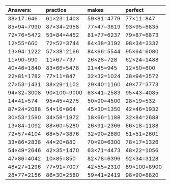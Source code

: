 | Answers: | practice | makes | perfect | ! |
| :--- | :--- | :--- | :--- | :--- |
| 38×17=646 | 61×23=1403 | 59×81=4779 | 77×11=847 | 38×27=1026 | 
| 85×94=7990 | 87×34=2958 | 77×47=3619 | 93×95=8835 | 22×29=638 | 
| 72×76=5472 | 53×84=4452 | 81×77=6237 | 79×87=6873 | 64×78=4992 | 
| 12×55=660 | 72×52=3744 | 84×38=3192 | 98×34=3332 | 68×94=6392 | 
| 13×94=1222 | 57×38=2166 | 84×66=5544 | 95×64=6080 | 97×87=8439 | 
| 11×90=990 | 11×67=737 | 26×28=728 | 62×24=1488 | 84×14=1176 | 
| 40×46=1840 | 83×66=5478 | 21×45=945 | 12×50=600 | 66×14=924 | 
| 22×81=1782 | 77×11=847 | 32×32=1024 | 38×94=3572 | 46×90=4140 | 
| 27×53=1431 | 38×29=1102 | 29×40=1160 | 49×77=3773 | 56×36=2016 | 
| 94×32=3008 | 90×100=9000 | 63×41=2583 | 95×43=4085 | 24×27=648 | 
| 14×41=574 | 95×45=4275 | 50×90=4500 | 28×19=532 | 24×94=2256 | 
| 87×24=2088 | 54×16=864 | 45×30=1350 | 42×46=1932 | 35×55=1925 | 
| 30×53=1590 | 34×58=1972 | 18×66=1188 | 32×84=2688 | 13×83=1079 | 
| 13×84=1092 | 88×60=5280 | 26×91=2366 | 66×18=1188 | 16×44=704 | 
| 72×57=4104 | 68×57=3876 | 32×90=2880 | 51×51=2601 | 25×21=525 | 
| 33×86=2838 | 44×20=880 | 70×90=6300 | 78×17=1326 | 92×22=2024 | 
| 54×49=2646 | 42×35=1470 | 63×71=4473 | 48×22=1056 | 68×100=6800 | 
| 47×86=4042 | 10×85=850 | 82×78=6396 | 92×34=3128 | 30×36=1080 | 
| 48×27=1296 | 77×91=7007 | 42×55=2310 | 89×100=8900 | 91×96=8736 | 
| 28×77=2156 | 86×30=2580 | 59×41=2419 | 98×90=8820 | 31×69=2139 | 
